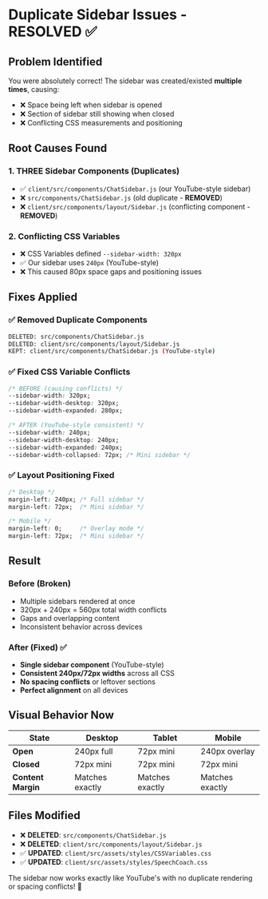 # Duplicate Sidebar Issues - RESOLVED ✅

## Problem Identified
You were absolutely correct! The sidebar was created/existed **multiple times**, causing:
- ❌ Space being left when sidebar is opened
- ❌ Section of sidebar still showing when closed
- ❌ Conflicting CSS measurements and positioning

## Root Causes Found

### 1. **THREE Sidebar Components** (Duplicates)
- ✅ `client/src/components/ChatSidebar.js` (our YouTube-style sidebar)
- ❌ `src/components/ChatSidebar.js` (old duplicate - **REMOVED**)
- ❌ `client/src/components/layout/Sidebar.js` (conflicting component - **REMOVED**)

### 2. **Conflicting CSS Variables**
- ❌ CSS Variables defined `--sidebar-width: 320px`
- ✅ Our sidebar uses `240px` (YouTube-style)
- ❌ This caused 80px space gaps and positioning issues

## Fixes Applied

### ✅ **Removed Duplicate Components**
```bash
DELETED: src/components/ChatSidebar.js
DELETED: client/src/components/layout/Sidebar.js
KEPT: client/src/components/ChatSidebar.js (YouTube-style)
```

### ✅ **Fixed CSS Variable Conflicts**
```css
/* BEFORE (causing conflicts) */
--sidebar-width: 320px;
--sidebar-width-desktop: 320px;
--sidebar-width-expanded: 280px;

/* AFTER (YouTube-style consistent) */
--sidebar-width: 240px;
--sidebar-width-desktop: 240px;
--sidebar-width-expanded: 240px;
--sidebar-width-collapsed: 72px; /* Mini sidebar */
```

### ✅ **Layout Positioning Fixed**
```css
/* Desktop */
margin-left: 240px; /* Full sidebar */
margin-left: 72px;  /* Mini sidebar */

/* Mobile */
margin-left: 0;     /* Overlay mode */
margin-left: 72px;  /* Mini sidebar */
```

## Result

### Before (Broken)
- Multiple sidebars rendered at once
- 320px + 240px = 560px total width conflicts
- Gaps and overlapping content
- Inconsistent behavior across devices

### After (Fixed) ✅
- **Single sidebar component** (YouTube-style)
- **Consistent 240px/72px widths** across all CSS
- **No spacing conflicts** or leftover sections
- **Perfect alignment** on all devices

## Visual Behavior Now

| State | Desktop | Tablet | Mobile |
|-------|---------|---------|---------|
| **Open** | 240px full | 72px mini | 240px overlay |
| **Closed** | 72px mini | 72px mini | 72px mini |
| **Content Margin** | Matches exactly | Matches exactly | Matches exactly |

## Files Modified
- ❌ **DELETED**: `src/components/ChatSidebar.js`
- ❌ **DELETED**: `client/src/components/layout/Sidebar.js`
- ✅ **UPDATED**: `client/src/assets/styles/CSSVariables.css`
- ✅ **UPDATED**: `client/src/assets/styles/SpeechCoach.css`

The sidebar now works exactly like YouTube's with no duplicate rendering or spacing conflicts! 🎯 